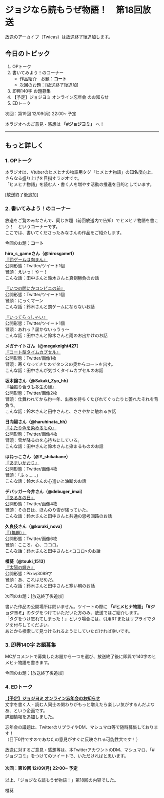 # ジョジなら読もうぜ物語！　第18回放送

放送のアーカイブ（Twicas）は放送終了後追加します。

## 今日のトピック
1. OPトーク
1. 書いてみよう！のコーナー
    - 作品紹介　お題：<b>コート</b>
    - 次回のお題：<b></b>[放送終了後追加]
1. 即興140字 お題募集
1. 【予定】ジョジヨミ オンライン忘年会 のお知らせ
1. EDトーク

次回：第19回 12/09(月) 22:00~ 予定

本ラジオへのご意見・感想は **「#ジョジヨミ」** へ！

---

## もっと詳しく
### 1. OPトーク

本ラジオは、Vtuberのヒメヒナの物語用タグ「ヒメヒナ物語」の知名度向上、さらなる盛り上げを目指すラジオです。  
「ヒメヒナ物語」を読む人・書く人を増やす活動の推進を目的としています。  

[放送終了後追加]

### 2. 書いてみよう！のコーナー
放送をご覧のみなさんで、同じお題（前回放送内で告知）でヒメヒナ物語を書こう！　というコーナーです。  
ここでは、書いてくださったみなさんの作品をご紹介します。

今回のお題：<b>コート</b>

**hiro_s_gameさん（@hirosgame1）**  
[『罰ゲームは肉まん』](https://twitter.com/hirosgame1/status/1198598165370265603?s=20)  
公開形態：Twitter/ツイート1個  
冒頭：えいっ！やー！  
こんな話：田中さんと鈴木さんと真剣勝負のお話  

[『いつの間にかコンビニの前』](https://twitter.com/hirosgame1/status/1198602453060505600?s=20)  
公開形態：Twitter/ツイート1個  
冒頭：にっくマーン  
こんな話：鈴木さんと罰ゲームにならないお話  

[『いってらっしゃい』](https://twitter.com/hirosgame1/status/1199685374244573184?s=20)  
公開形態：Twitter/ツイート1個  
冒頭：あれっ？届かないっうぅ～  
こんな話：田中さんと鈴木さんと雨のお出かけのお話  

**メガナイトさん（@megaknight427）**  
[『コート型タイムカプセル』](https://twitter.com/megaknight427/status/1198889498190311426?s=20)  
公開形態：Twitter/画像1枚  
冒頭：寒くなってきたのでタンスの奥からコートを出す。  
こんな話：田中さんが気づくタイムカプセルのお話

**坂木譲さん（@Sakaki_Zyo_hh）**  
[『袖振り合うも多生の縁』](https://twitter.com/Sakaki_Zyo_hh/status/1199036084551708672?s=20)  
公開形態：Twitter/画像2枚  
冒頭：仕舞われてから約一年、出番を待ちくたびれてぐったりと萎れたそれを背負う。  
こんな話：鈴木さんと田中さんと、ささやかに触れるお話  

**日向陽さん（@haruhinata_hh）**  
[『ふたり色を染めるもの』](https://twitter.com/haruhinata_hh/status/1199678083046891522?s=20)  
公開形態：Twitter/画像4枚  
冒頭：雪が降るのを心待ちにしている。  
こんな話：田中さんと鈴木さんと染まるもののお話  

**ほねっこさん（@Y_shikabane）**  
[『あまいかおり』](https://twitter.com/Y_shikabane/status/1199686918910332929?s=20)  
公開形態：Twitter/画像4枚  
冒頭：「ふぅ……」  
こんな話：鈴木さんの心遣いと油断のお話  

**デバッガー今井さん（@debuger_imai）**  
[『ある冬の日』](https://twitter.com/debuger_imai/status/1200209648004947968?s=20)  
公開形態：Twitter/画像4枚  
冒頭：その日は、ほんのり雪が降っていた。  
こんな話：鈴木さんと田中さんと共通の思考回路のお話  

**久良伎さん（@kuraki_nova）**  
[『（無題）』](https://twitter.com/kuraki_nova/status/1200699507429609477?s=20)  
公開形態：Twitter/画像6枚  
冒頭：こころ、心、ココロ。  
こんな話：鈴木さんと田中さんと<ココロ>のお話  

**橙葵（@touki_1513）**  
[『太陽の輝き』](https://twitter.com/touki_1513/status/1201054887854792705?s=20)  
公開形態：Pixiv/3089字  
冒頭：あ、これはだめだ。  
こんな話：鈴木さんと田中さんと寒い朝のお話  

次回のお題：<b></b>[放送終了後追加]

書いた作品の公開場所は問いません。ツイートの際に <b>「#ヒメヒナ物語」「#ジョジヨミ」</b>のタグをつけていただいた方のみ、放送ではご紹介します。  
「タグをつけ忘れてしまった！」という場合には、引用RTまたはリプライでタグを付与してください。  
あとから検索して見つけられるようにしていただければ幸いです。  

### 3. 即興140字 お題募集
MCがコメントで募集したお題から一つを選び、放送終了後に即興で140字のヒメヒナ物語を書きます。

今回のお題：[放送終了後追加]

### 4. EDトーク

**[【予定】ジョジヨミ オンライン忘年会のお知らせ](../bounen_2019.md)**  
文字を書く人・読む人同士の関わりがもっと増えたら楽しい気がするんだよなあ、という企画です。  
詳細情報を追加しました。

忘年会の議題は、TwitterのリプライやDM、マシュマロ等で随時募集しております！  
（目下0件ですのであなたの意見がすぐに反映される可能性大です！）

放送に対するご意見・感想等は、本TwitterアカウントのDM、マシュマロ、「#ジョジヨミ」をつけてのツイートで、いただければと思います。

#### 次回：第19回 12/09(月) 22:00~ 予定  


以上、「ジョジなら読もうぜ物語！」第18回の内容でした。

橙葵
